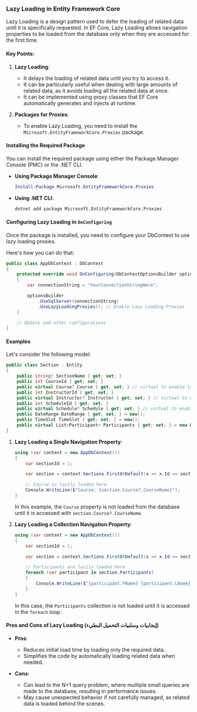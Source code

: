 ### Lazy Loading in Entity Framework Core

Lazy Loading is a design pattern used to defer the loading of related data until it is specifically requested. In EF Core, Lazy Loading allows navigation properties to be loaded from the database only when they are accessed for the first time.

#### Key Points:
1. **Lazy Loading**:
   - It delays the loading of related data until you try to access it.
   - It can be particularly useful when dealing with large amounts of related data, as it avoids loading all the related data at once.
   - It can be implemented using proxy classes that EF Core automatically generates and injects at runtime.

2. **Packages for Proxies**:
   - To enable Lazy Loading, you need to install the `Microsoft.EntityFrameworkCore.Proxies` package.

#### Installing the Required Package

You can install the required package using either the Package Manager Console (PMC) or the .NET CLI.

- **Using Package Manager Console**:
   ```powershell
   Install-Package Microsoft.EntityFrameworkCore.Proxies
   ```

- **Using .NET CLI**:
   ```bash
   dotnet add package Microsoft.EntityFrameworkCore.Proxies
   ```

#### Configuring Lazy Loading in `OnConfiguring`

Once the package is installed, you need to configure your DbContext to use lazy loading proxies.

Here's how you can do that:

```csharp
public class AppDbContext : DbContext
{
    protected override void OnConfiguring(DbContextOptionsBuilder optionsBuilder)
    {
        var connectionString = "YourConnectionStringHere";

        optionsBuilder
            .UseSqlServer(connectionString)
            .UseLazyLoadingProxies(); // Enable Lazy Loading Proxies
    }

    // DbSets and other configurations
}
```

#### Examples

Let's consider the following model:

```csharp
public class Section : Entity
{
    public string? SectionName { get; set; }
    public int CourseId { get; set; }
    public virtual Course? Course { get; set; } // virtual to enable lazy loading
    public int InstructorId { get; set; }
    public virtual Instructor? Instructor { get; set; } // virtual to enable lazy loading
    public int ScheduleId { get; set; }
    public virtual Schedule? Schedule { get; set; } // virtual to enable lazy loading
    public DateRange DateRange { get; set; } = new();
    public TimeSlot TimeSlot { get; set; } = new();
    public virtual List<Participant> Participants { get; set; } = new List<Participant>(); // virtual to enable lazy loading
}
```

1. **Lazy Loading a Single Navigation Property**:

   ```csharp
   using (var context = new AppDbContext())
   {
       var sectionId = 1;

       var section = context.Sections.FirstOrDefault(x => x.Id == sectionId);

       // Course is lazily loaded here
       Console.WriteLine($"Course: {section.Course?.CourseName}");
   }
   ```

   In this example, the `Course` property is not loaded from the database until it is accessed with `section.Course?.CourseName`.

2. **Lazy Loading a Collection Navigation Property**:

   ```csharp
   using (var context = new AppDbContext())
   {
       var sectionId = 1;

       var section = context.Sections.FirstOrDefault(x => x.Id == sectionId);

       // Participants are lazily loaded here
       foreach (var participant in section.Participants)
       {
           Console.WriteLine($"{participant.FName} {participant.LName}");
       }
   }
   ```

   In this case, the `Participants` collection is not loaded until it is accessed in the `foreach` loop.

#### Pros and Cons of Lazy Loading (إيجابيات وسلبيات التحميل البطيء)

- **Pros**:
  - Reduces initial load time by loading only the required data.
  - Simplifies the code by automatically loading related data when needed.

- **Cons**:
  - Can lead to the N+1 query problem, where multiple small queries are made to the database, resulting in performance issues.
  - May cause unexpected behavior if not carefully managed, as related data is loaded behind the scenes.